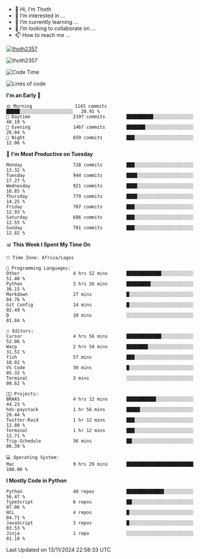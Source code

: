 <!---
thoth2357/thoth2357 is a ✨ special ✨ repository because its `README.md` (this file) appears on your GitHub profile.
You can click the Preview link to take a look at your changes.
--->

- 👋 Hi, I’m Thoth
- 👀 I’m interested in ...
- 🌱 I’m currently learning ...
- 💞️ I’m looking to collaborate on ...
- 📫 How to reach me ...


<p align="left"> <a href="https://github.com/ryo-ma/github-profile-trophy"><img src="https://github-profile-trophy.vercel.app/?username=thoth2357&theme=gruvbox&no-bg=true&no-frame=false&title=MultiLanguage,Commits,Repositories,Stars,Followers,PullRequest,Reviews,Issues" alt="thoth2357" /></a> </p>

<p align="left"> <img src="https://komarev.com/ghpvc/?username=thoth2357&label=Profile%20views&color=0e75b6&style=flat" alt="thoth2357" /> </p>

<!--START_SECTION:waka-->
![Code Time](http://img.shields.io/badge/Code%20Time-3%2C397%20hrs%2029%20mins-blue)

![Lines of code](https://img.shields.io/badge/From%20Hello%20World%20I%27ve%20Written-30.4%20million%20lines%20of%20code-blue)

**I'm an Early 🐤** 

```text
🌞 Morning                1143 commits        █████░░░░░░░░░░░░░░░░░░░░   20.91 % 
🌆 Daytime                2197 commits        ██████████░░░░░░░░░░░░░░░   40.19 % 
🌃 Evening                1467 commits        ███████░░░░░░░░░░░░░░░░░░   26.84 % 
🌙 Night                  659 commits         ███░░░░░░░░░░░░░░░░░░░░░░   12.06 % 
```
📅 **I'm Most Productive on Tuesday** 

```text
Monday                   728 commits         ███░░░░░░░░░░░░░░░░░░░░░░   13.32 % 
Tuesday                  944 commits         ████░░░░░░░░░░░░░░░░░░░░░   17.27 % 
Wednesday                921 commits         ████░░░░░░░░░░░░░░░░░░░░░   16.85 % 
Thursday                 779 commits         ████░░░░░░░░░░░░░░░░░░░░░   14.25 % 
Friday                   707 commits         ███░░░░░░░░░░░░░░░░░░░░░░   12.93 % 
Saturday                 686 commits         ███░░░░░░░░░░░░░░░░░░░░░░   12.55 % 
Sunday                   701 commits         ███░░░░░░░░░░░░░░░░░░░░░░   12.82 % 
```


📊 **This Week I Spent My Time On** 

```text
🕑︎ Time Zone: Africa/Lagos

💬 Programming Languages: 
Other                    4 hrs 52 mins       █████████████░░░░░░░░░░░░   51.40 % 
Python                   3 hrs 26 mins       █████████░░░░░░░░░░░░░░░░   36.15 % 
Markdown                 27 mins             █░░░░░░░░░░░░░░░░░░░░░░░░   04.76 % 
Git Config               14 mins             █░░░░░░░░░░░░░░░░░░░░░░░░   02.49 % 
D                        10 mins             ░░░░░░░░░░░░░░░░░░░░░░░░░   01.84 % 

🔥 Editors: 
Cursor                   4 hrs 56 mins       █████████████░░░░░░░░░░░░   52.06 % 
Warp                     2 hrs 59 mins       ████████░░░░░░░░░░░░░░░░░   31.51 % 
fish                     57 mins             ███░░░░░░░░░░░░░░░░░░░░░░   10.02 % 
VS Code                  30 mins             █░░░░░░░░░░░░░░░░░░░░░░░░   05.32 % 
Terminal                 3 mins              ░░░░░░░░░░░░░░░░░░░░░░░░░   00.62 % 

🐱‍💻 Projects: 
BRAAS                    4 hrs 12 mins       ███████████░░░░░░░░░░░░░░   44.23 % 
hds-paystack             1 hr 56 mins        █████░░░░░░░░░░░░░░░░░░░░   20.44 % 
Twitter-Raid             1 hr 12 mins        ███░░░░░░░░░░░░░░░░░░░░░░   12.80 % 
Terminal                 1 hr 12 mins        ███░░░░░░░░░░░░░░░░░░░░░░   12.71 % 
Trip-Schedule            36 mins             ██░░░░░░░░░░░░░░░░░░░░░░░   06.39 % 

💻 Operating System: 
Mac                      9 hrs 29 mins       █████████████████████████   100.00 % 
```

**I Mostly Code in Python** 

```text
Python                   48 repos            ██████████████░░░░░░░░░░░   56.47 % 
TypeScript               6 repos             ██░░░░░░░░░░░░░░░░░░░░░░░   07.06 % 
HCL                      4 repos             █░░░░░░░░░░░░░░░░░░░░░░░░   04.71 % 
JavaScript               3 repos             █░░░░░░░░░░░░░░░░░░░░░░░░   03.53 % 
Jinja                    1 repo              ░░░░░░░░░░░░░░░░░░░░░░░░░   01.18 % 
```




 Last Updated on 13/11/2024 22:58:33 UTC
<!--END_SECTION:waka-->
<!--![](http://github-profile-summary-cards.vercel.app/api/cards/profile-details?username=thoth2357&theme=2077)

![](http://github-profile-summary-cards.vercel.app/api/cards/stats?username=thoth2357&theme=2077)![](http://github-profile-summary-cards.vercel.app/api/cards/productive-time?username=thoth2357&theme=2077&utcOffset=8) -->
